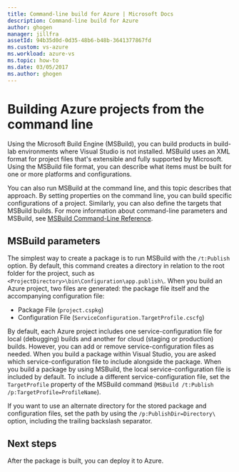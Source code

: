 ```yaml
---
title: Command-line build for Azure | Microsoft Docs
description: Command-line build for Azure
author: ghogen
manager: jillfra
assetId: 94b35d0d-0d35-48b6-b48b-3641377867fd
ms.custom: vs-azure
ms.workload: azure-vs
ms.topic: how-to
ms.date: 03/05/2017
ms.author: ghogen
---
```

# Building Azure projects from the command line
Using the Microsoft Build Engine (MSBuild), you can build products in build-lab environments where Visual Studio is not installed. MSBuild uses an XML format for project files that's extensible and fully supported by Microsoft. Using the MSBuild file format, you can describe what items must be built for one or more platforms and configurations.

You can also run MSBuild at the command line, and this topic describes that approach. By setting properties on the command line, you can build specific configurations of a project. Similarly, you can also define the targets that MSBuild builds. For more information about command-line parameters and MSBuild, see [MSBuild Command-Line Reference](https://msdn.microsoft.com/library/ms164311.aspx).

## MSBuild parameters
The simplest way to create a package is to run MSBuild with the `/t:Publish` option. By default, this command creates a directory in relation to the root folder for the project, such as `<ProjectDirectory>\bin\Configuration\app.publish\`. When you build an Azure project, two files are generated: the package file itself and the accompanying configuration file:

* Package File (`project.cspkg`)
* Configuration File (`ServiceConfiguration.TargetProfile.cscfg`)

By default, each Azure project includes one service-configuration file for local (debugging) builds and another for cloud (staging or production) builds. However, you can add or remove service-configuration files as needed. When you build a package within Visual Studio, you are asked which service-configuration file to include alongside the package. When you build a package by using MSBuild, the local service-configuration file is included by default. To include a different service-configuration file, set the `TargetProfile` property of the MSBuild command (`MSBuild /t:Publish /p:TargetProfile=ProfileName`).

If you want to use an alternate directory for the stored package and configuration files, set the path by using the `/p:PublishDir=Directory\` option, including the trailing backslash separator.

## Next steps
After the package is built, you can deploy it to Azure.